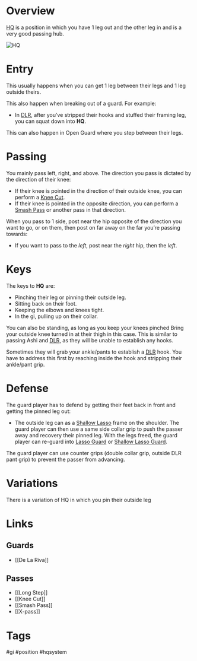 # Overview
<u>HQ</u> is a position in which you have 1 leg out and the other leg in and is a very good passing hub.

![HQ](https://preview.redd.it/x8uulmpupql51.png?width=966&format=png&auto=webp&s=5ec60de0ec8335177ee17b02409768c995b385d9)
# Entry
This usually happens when you can get 1 leg between their legs and 1 leg outside theirs. 

This also happen when breaking out of a guard. For example: 
- In [DLR](obsidian://open?vault=Obsidian-BJJ-Notes&file=Guards%2FDe%20La%20Riva), after you’ve stripped their hooks and stuffed their framing leg, you can squat down into **HQ**.

This can also happen in Open Guard where you step between their legs.
# Passing
You mainly pass left, right, and above. The direction you pass is dictated by the direction of their knee:
- If their knee is pointed in the direction of their outside knee, you can perform a [Knee Cut](obsidian://open?vault=Obsidian-BJJ-Notes&file=Guard%20Passing%2FKnee%20Cut).
- If their knee is pointed in the opposite direction, you can perform a [Smash Pass](obsidian://open?vault=Obsidian-BJJ-Notes&file=Guard%20Passing%2FSmash%20Pass) or another pass in that direction.

When you pass to 1 side, post near the hip opposite of the direction you want to go, or on them, then post on far away on the far you’re passing towards:
- If you want to pass to the *left*, post near the *right* hip, then the *left*.
# Keys
The keys to **HQ** are:
- Pinching their leg or pinning their outside leg.
- Sitting back on their foot.
- Keeping the elbows and knees tight.
- In the gi, pulling up on their collar.

You can also be standing, as long as you keep your knees pinched
Bring your outside knee turned in at their thigh in this case. This is similar to passing Ashi and [DLR](obsidian://open?vault=Obsidian-BJJ-Notes&file=Guards%2FDe%20La%20Riva), as they will be unable to establish any hooks.

Sometimes they will grab your ankle/pants to establish a [DLR](obsidian://open?vault=Obsidian-BJJ-Notes&file=Guards%2FDe%20La%20Riva) hook. You have to address this first by reaching inside the hook and stripping their ankle/pant grip.
# Defense
The guard player has to defend by getting their feet back in front and getting the pinned leg out:
- The outside leg can as a [Shallow Lasso](obsidian://open?vault=Obsidian-BJJ-Notes&file=Guards%2FShallow%20Lasso%20Guard) frame on the shoulder. The guard player can then use a same side collar grip to push the passer away and recovery their pinned leg. With the legs freed, the guard player can re-guard into [Lasso Guard](obsidian://open?vault=Obsidian-BJJ-Notes&file=Guards%2FLasso%20Guard) or [Shallow Lasso Guard](obsidian://open?vault=Obsidian-BJJ-Notes&file=Guards%2FShallow%20Lasso%20Guard).

The guard player can use counter grips (double collar grip, outside DLR pant grip) to prevent the passer from advancing.
# Variations
There is a variation of HQ in which you pin their outside leg
# Links
## Guards
- [[De La Riva]]
## Passes
- [[Long Step]]
- [[Knee Cut]]
- [[Smash Pass]]
- [[X-pass]]
# Tags
#gi #position #hqsystem